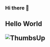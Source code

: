 ### Hi there 👋
<h2>Hello World</2>
<p></p>
<!--
**williamsalvian/williamsalvian** is a ✨ _special_ ✨ repository because its `README.md` (this file) appears on your GitHub profile.

Here are some ideas to get you started:

- 🔭 I’m currently working on ...
<p></p>
<h2> - 🌱 I’m currently learning Fullstack Javascript... </h2>
- 👯 I’m looking to collaborate on ...
- 🤔 I’m looking for help with ...
- 💬 Ask me about ...
- 📫 How to reach me: ...
<h2> - 😄 Pronouns: he/him/his... </h2>
<h2> - ⚡ Fun fact: I love Basketball and Mixed Martial Arts... </h2>
--> <img src="https://media1.giphy.com/media/111ebonMs90YLu/200.gif" alt="ThumbsUp">
